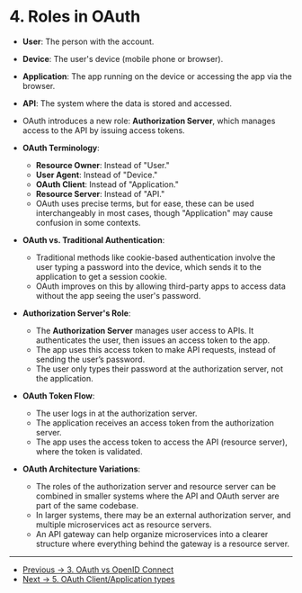 # 4. Roles in OAuth

- **User**: The person with the account.
- **Device**: The user's device (mobile phone or browser).
- **Application**: The app running on the device or accessing the app via the browser.
- **API**: The system where the data is stored and accessed.
- OAuth introduces a new role: **Authorization Server**, which manages access to the API by issuing access tokens.

- **OAuth Terminology**:

  - **Resource Owner**: Instead of "User."
  - **User Agent**: Instead of "Device."
  - **OAuth Client**: Instead of "Application."
  - **Resource Server**: Instead of "API."
  - OAuth uses precise terms, but for ease, these can be used interchangeably in most cases, though "Application" may cause confusion in some contexts.

- **OAuth vs. Traditional Authentication**:

  - Traditional methods like cookie-based authentication involve the user typing a password into the device, which sends it to the application to get a session cookie.
  - OAuth improves on this by allowing third-party apps to access data without the app seeing the user's password.

- **Authorization Server's Role**:

  - The **Authorization Server** manages user access to APIs. It authenticates the user, then issues an access token to the app.
  - The app uses this access token to make API requests, instead of sending the user’s password.
  - The user only types their password at the authorization server, not the application.

- **OAuth Token Flow**:

  - The user logs in at the authorization server.
  - The application receives an access token from the authorization server.
  - The app uses the access token to access the API (resource server), where the token is validated.

- **OAuth Architecture Variations**:

  - The roles of the authorization server and resource server can be combined in smaller systems where the API and OAuth server are part of the same codebase.
  - In larger systems, there may be an external authorization server, and multiple microservices act as resource servers.
  - An API gateway can help organize microservices into a clearer structure where everything behind the gateway is a resource server.

<hr>

- [Previous -> 3. OAuth vs OpenID Connect](03.%20OAuth%20vs%20OpenID%20Connect.md)
- [Next -> 5. OAuth Client/Application types](05.%20OAuth%20Client%20or%20Application%20types.md)
